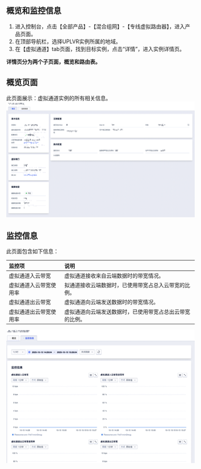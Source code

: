 ## 概览和监控信息

1. 进入控制台，点击【全部产品】-【混合组网】-【专线虚拟路由器】，进入产品页面。
2. 在顶部导航栏，选择UPLVR实例所属的地域。
3. 在【虚拟通道】tab页面，找到目标实例，点击“详情”，进入实例详情页。

**详情页分为两个子页面，概览和路由表。**

## 概览页面
此页面展示：虚拟通道实例的所有相关信息。
![](/images/17.png)

## 监控信息

此页面包含如下信息：

| 监控项      | 说明 |
| :--------- | :------- |
| 虚拟通道入云带宽       | 虚拟通道接收来自云端数据时的带宽情况。  |
| 虚拟通道入云带宽使用率       | 拟通道接收云端数据时，已使用带宽占总入云带宽的比例。  |
| 虚拟通道出云带宽      | 虚拟通道向云端发送数据时的带宽情况。  |
| 虚拟通道出云带宽使用率      | 虚拟通道向云端发送数据时，已使用带宽占总出云带宽的比例。  |

![](/images/16.png)
